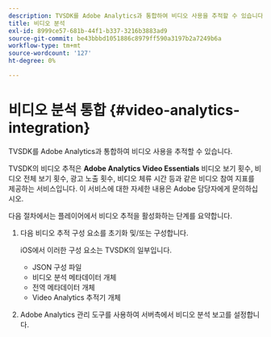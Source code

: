 ```yaml
---
description: TVSDK를 Adobe Analytics과 통합하여 비디오 사용을 추적할 수 있습니다.
title: 비디오 분석
exl-id: 8999ce57-681b-44f1-b337-3216b3883ad9
source-git-commit: be43bbbd1051886c8979ff590a3197b2a7249b6a
workflow-type: tm+mt
source-wordcount: '127'
ht-degree: 0%

---
```


# 비디오 분석 통합 {#video-analytics-integration}

TVSDK를 Adobe Analytics과 통합하여 비디오 사용을 추적할 수 있습니다.

TVSDK의 비디오 추적은 **Adobe Analytics Video Essentials** 비디오 보기 횟수, 비디오 전체 보기 횟수, 광고 노출 횟수, 비디오 체류 시간 등과 같은 비디오 참여 지표를 제공하는 서비스입니다. 이 서비스에 대한 자세한 내용은 Adobe 담당자에게 문의하십시오.

다음 절차에서는 플레이어에서 비디오 추적을 활성화하는 단계를 요약합니다.

1. 다음 비디오 추적 구성 요소를 초기화 및/또는 구성합니다.

   iOS에서 이러한 구성 요소는 TVSDK의 일부입니다.

   * JSON 구성 파일
   * 비디오 분석 메타데이터 개체
   * 전역 메타데이터 개체
   * Video Analytics 추적기 개체

1. Adobe Analytics 관리 도구를 사용하여 서버측에서 비디오 분석 보고를 설정합니다.
